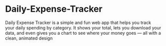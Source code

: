 # Daily-Expense-Tracker
Daily Expense Tracker is a simple and fun web app that helps you track your daily spending by category. It shows your total, lets you download your data, and even gives you a chart to see where your money goes — all with a clean, animated design
